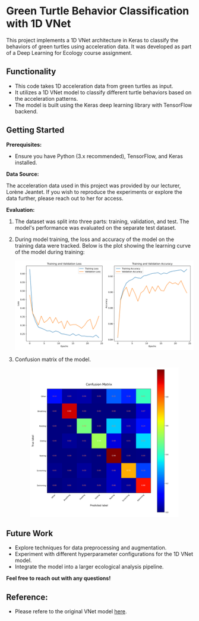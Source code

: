 # Green Turtle Behavior Classification with 1D VNet

This project implements a 1D VNet architecture in Keras to classify the behaviors of green turtles using acceleration data. It was developed as part of a Deep Learning for Ecology course assignment. 

## Functionality

* This code takes 1D acceleration data from green turtles as input.
* It utilizes a 1D VNet model to classify different turtle behaviors based on the acceleration patterns.
* The model is built using the Keras deep learning library with TensorFlow backend.

## Getting Started

**Prerequisites:**

* Ensure you have Python (3.x recommended), TensorFlow, and Keras installed.

**Data Source:**

The acceleration data used in this project was provided by our lecturer, Lorène Jeantet. If you wish to reproduce the experiments or explore the data further, please reach out to her for access.


**Evaluation:**

1. The dataset was split into three parts: training, validation, and test. The model's performance was evaluated on the separate test dataset.

2. During model training, the loss and accuracy of the model on the training data were tracked. Below is the plot showing the learning curve of the model during training:

   ![Training Progress](Image/history.svg)

3. Confusion matrix of the model.
     <div style="text-align:center;">
        <img src="Image/confusion_matrix.svg" alt="confusion matrix" width="400" height="400">
     </div>

## Future Work

* Explore techniques for data preprocessing and augmentation.
* Experiment with different hyperparameter configurations for the 1D VNet model.
* Integrate the model into a larger ecological analysis pipeline.

**Feel free to reach out with any questions!**

## Reference:

* Please refere to the original VNet model [here](https://arxiv.org/abs/1606.04797).

